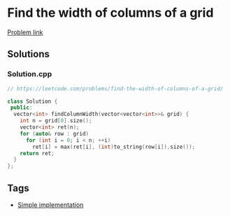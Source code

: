 # Find the width of columns of a grid

[Problem link](https://leetcode.com/problems/find-the-width-of-columns-of-a-grid/)

## Solutions


### Solution.cpp
```cpp
// https://leetcode.com/problems/find-the-width-of-columns-of-a-grid/

class Solution {
 public:
  vector<int> findColumnWidth(vector<vector<int>>& grid) {
    int n = grid[0].size();
    vector<int> ret(n);
    for (auto& row : grid)
      for (int i = 0; i < n; ++i)
        ret[i] = max(ret[i], (int)to_string(row[i]).size());
    return ret;
  }
};
```
## Tags

* [Simple implementation](/Collections/simple-implementation.md#simple-implementation)
